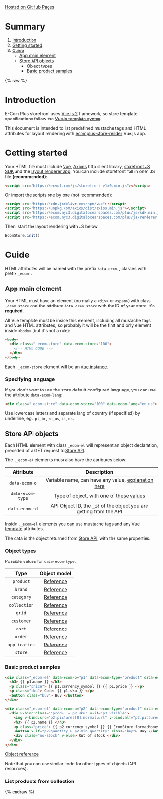 [Hosted on GitHub Pages](https://ecomclub.github.io/ecomplus-store-template/)

# Summary
1. [Introduction](#introduction)
2. [Getting started](#getting-started)
3. [Guide](#guide)
    * [App main element](#app-main-element)
    * [Store API objects](#store-api-objects)
        * [Object types](#object-types)
        * [Basic product samples](#basic-product-samples)

{% raw %}

# Introduction
E-Com Plus storefront uses
<a href="https://vuejs.org/v2/guide/" target="_blank">Vue.js 2</a> framework, so
store template specifications follow the
<a href="https://vuejs.org/v2/guide/syntax.html" target="_blank">Vue.js template syntax</a>.

This document is intended to list predefined mustache tags and
HTML attributes for layout rendering with
<a href="https://github.com/ecomclub/ecomplus-store-render" target="_blank">ecomplus-store-render</a>
Vue.js app.

# Getting started
Your HTML file must include
<a href="https://vuejs.org/v2/" target="_blank">Vue</a>,
<a href="https://github.com/axios/axios" target="_blank">Axions</a>
http client library,
<a href="https://github.com/ecomclub/ecomplus-sdk-js" target="_blank">storefront JS SDK</a>
and the
<a href="https://github.com/ecomclub/ecomplus-store-render" target="_blank">layout renderer app</a>.
You can include storefront "all in one" JS file **(recommended)**:

```html
<script src="https://ecvol.com/js/storefront-v1x0.min.js"></script>
```

Or import the scripts one by one (not recommended):

```html
<script src="https://cdn.jsdelivr.net/npm/vue"></script>
<script src="https://unpkg.com/axios/dist/axios.min.js"></script>
<script src="https://ecom.nyc3.digitaloceanspaces.com/plus/js/sdk.min.js"></script>
<script src="https://ecom.nyc3.digitaloceanspaces.com/plus/js/renderer.min.js"></script>
```

Then, start the layout rendering with JS below:

```javascript
EcomStore.init()
```

# Guide
HTML attributes will be named with the prefix `data-ecom-`,
classes with prefix `_ecom-`.

## App main element
Your HTML must have an element (normally a `<div>` or `<span>`)
with class `_ecom-store` and the attribute `data-ecom-store`
with the ID of your store, it's **required**.

All Vue template must be inside this element,
including all mustache tags and Vue HTML attributes,
so probably it will be the first and only element inside `<body>` (but it's not a rule):

```html
<body>
  <div class="_ecom-store" data-ecom-store="100">
    <!-- HTML CODE -->
  </div>
</body>
```

Each `._ecom-store` element will be an
<a href="https://vuejs.org/v2/guide/instance.html" target="_blank">Vue instance</a>.

### Specifying language
If you don't want to use the store default configured language,
you can use the attribute `data-ecom-lang`:

```html
<div class="_ecom-store" data-ecom-store="100" data-ecom-lang="en_us">
```

Use lowercase letters and separate lang of country (if specified) by underline,
eg.: `pt_br`, `en_us`, `it`, `es`.

## Store API objects
Each HTML element with class `_ecom-el` will
represent an object declaration, preceded of a GET request to
<a href="https://ecomstore.docs.apiary.io/" target="_blank">Store API</a>.

The `._ecom-el` elements must also have the attributes below:

| Attribute        | Description |
| :---:            | :---: |
| `data-ecom-o`    | Variable name, can have any value, [explanation here](#naming-objects) |
| `data-ecom-type` | Type of object, with one of [these values](#object-types) |
| `data-ecom-id`   | API Object ID, the `_id` of the object you are getting from the API |

Inside `._ecom-el` elements you can use mustache tags and any
<a href="https://vuejs.org/v2/guide/syntax.html" target="_blank">Vue template</a>
attributes.

The data is the object returned from
<a href="https://ecomstore.docs.apiary.io/" target="_blank">Store API</a>,
with the same properties.

### Object types
Possible values for `data-ecom-type`:

| Type          | Object model |
| :---:         | :---: |
| `product`     | [Reference](https://ecomstore.docs.apiary.io/#reference/products/product-object) |
| `brand`       | [Reference](https://ecomstore.docs.apiary.io/#reference/products/product-object) |
| `category`    | [Reference](https://ecomstore.docs.apiary.io/#reference/products/product-object) |
| `collection`  | [Reference](https://ecomstore.docs.apiary.io/#reference/products/product-object) |
| `grid`        | [Reference](https://ecomstore.docs.apiary.io/#reference/products/product-object) |
| `customer`    | [Reference](https://ecomstore.docs.apiary.io/#reference/products/product-object) |
| `cart`        | [Reference](https://ecomstore.docs.apiary.io/#reference/products/product-object) |
| `order`       | [Reference](https://ecomstore.docs.apiary.io/#reference/products/product-object) |
| `application` | [Reference](https://ecomstore.docs.apiary.io/#reference/products/product-object) |
| `store`       | [Reference](https://ecomstore.docs.apiary.io/#reference/products/product-object) |

### Basic product samples
```html
<div class="_ecom-el" data-ecom-o="p1" data-ecom-type="product" data-ecom-id="123a5432109876543210cdef">
  <h3> {{ p1.name }} </h3>
  <p class="price"> {{ p1.currency_symbol }} {{ p1.price }} </p>
  <p class="sku"> Code: {{ p1.sku }} </p>
  <button class="buy"> Buy </button>
</div>
```

```html
<div class="_ecom-el" data-ecom-o="p2" data-ecom-type="product" data-ecom-id="123a5432109876543210cdef">
  <div v-bind:class="'prod-' + p2.sku" v-if="p2.visible">
    <img v-bind:src="p2.pictures[0].normal.url" v-bind:alt="p2.pictures[0].normal.alt" />
    <h3> {{ p2.name }} </h3>
    <p class="price"> {{ p2.currency_symbol }} {{ EcomStore.formatMoney(p2.price) }} </p>
    <button v-if="p2.quantity > p2.min_quantity" class="buy"> Buy </button>
    <div class="no-stock" v-else> Out of stock </div>
  </div>
</div>
```

<a href="https://ecomstore.docs.apiary.io/#reference/products/product-object" target="_blank">
  Object reference
</a>

Note that you can use similar code for other types of objects (API resources).

### List products from collection

{% endraw %}
